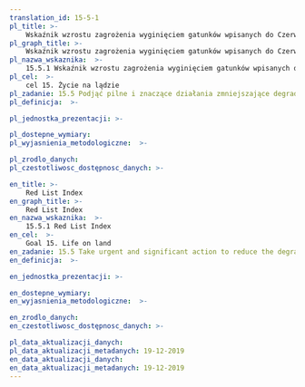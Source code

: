 ```yaml
---
translation_id: 15-5-1
pl_title: >-
    Wskaźnik wzrostu zagrożenia wyginięciem gatunków wpisanych do Czerwonej Księgi IUCN
pl_graph_title: >-
    Wskaźnik wzrostu zagrożenia wyginięciem gatunków wpisanych do Czerwonej Księgi IUCN
pl_nazwa_wskaznika:  >-
    15.5.1 Wskaźnik wzrostu zagrożenia wyginięciem gatunków wpisanych do Czerwonej Księgi IUCN
pl_cel:  >-
    cel 15. Życie na lądzie
pl_zadanie: 15.5 Podjąć pilne i znaczące działania zmniejszające degradację naturalnych siedlisk  powstrzymać utratę bioróżnorodności  do 2020 roku chronić zagrożone gatunki i zapobiec ich wyginięciu
pl_definicja:  >-

pl_jednostka_prezentacji: >-

pl_dostepne_wymiary:
pl_wyjasnienia_metodologiczne:  >-

pl_zrodlo_danych:
pl_czestotliwosc_dostępnosc_danych: >-

en_title: >-
    Red List Index
en_graph_title: >-
    Red List Index
en_nazwa_wskaznika:  >-
    15.5.1 Red List Index
en_cel:  >-
    Goal 15. Life on land
en_zadanie: 15.5 Take urgent and significant action to reduce the degradation of natural habitats, halt the loss of biodiversity and, by 2020, protect and prevent the extinction of threatened species
en_definicja:  >-

en_jednostka_prezentacji: >-

en_dostepne_wymiary:
en_wyjasnienia_metodologiczne:  >-

en_zrodlo_danych:
en_czestotliwosc_dostępnosc_danych: >-

pl_data_aktualizacji_danych:  
pl_data_aktualizacji_metadanych: 19-12-2019
en_data_aktualizacji_danych:  
en_data_aktualizacji_metadanych: 19-12-2019
---
```

